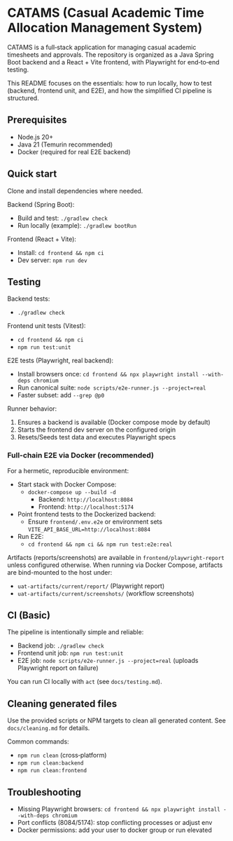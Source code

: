 # CATAMS (Casual Academic Time Allocation Management System)

CATAMS is a full‑stack application for managing casual academic timesheets and approvals. The repository is organized as a Java Spring Boot backend and a React + Vite frontend, with Playwright for end‑to‑end testing.

This README focuses on the essentials: how to run locally, how to test (backend, frontend unit, and E2E), and how the simplified CI pipeline is structured.

## Prerequisites
- Node.js 20+
- Java 21 (Temurin recommended)
- Docker (required for real E2E backend)

## Quick start
Clone and install dependencies where needed.

Backend (Spring Boot):
- Build and test: `./gradlew check`
- Run locally (example): `./gradlew bootRun`

Frontend (React + Vite):
- Install: `cd frontend && npm ci`
- Dev server: `npm run dev`

## Testing

Backend tests:
- `./gradlew check`

Frontend unit tests (Vitest):
- `cd frontend && npm ci`
- `npm run test:unit`

E2E tests (Playwright, real backend):
- Install browsers once: `cd frontend && npx playwright install --with-deps chromium`
- Run canonical suite: `node scripts/e2e-runner.js --project=real`
- Faster subset: add `--grep @p0`

Runner behavior:
1) Ensures a backend is available (Docker compose mode by default)
2) Starts the frontend dev server on the configured origin
3) Resets/Seeds test data and executes Playwright specs

### Full-chain E2E via Docker (recommended)

For a hermetic, reproducible environment:

- Start stack with Docker Compose:
  - `docker-compose up --build -d`
    - Backend: `http://localhost:8084`
    - Frontend: `http://localhost:5174`
- Point frontend tests to the Dockerized backend:
  - Ensure `frontend/.env.e2e` or environment sets `VITE_API_BASE_URL=http://localhost:8084`
- Run E2E:
  - `cd frontend && npm ci && npm run test:e2e:real`

Artifacts (reports/screenshots) are available in `frontend/playwright-report` unless configured otherwise.
When running via Docker Compose, artifacts are bind-mounted to the host under:
- `uat-artifacts/current/report/` (Playwright report)
- `uat-artifacts/current/screenshots/` (workflow screenshots)

## CI (Basic)
The pipeline is intentionally simple and reliable:
- Backend job: `./gradlew check`
- Frontend unit job: `npm run test:unit`
- E2E job: `node scripts/e2e-runner.js --project=real` (uploads Playwright report on failure)

You can run CI locally with `act` (see `docs/testing.md`).

## Cleaning generated files
Use the provided scripts or NPM targets to clean all generated content. See `docs/cleaning.md` for details.

Common commands:
- `npm run clean` (cross‑platform)
- `npm run clean:backend`
- `npm run clean:frontend`

## Troubleshooting
- Missing Playwright browsers: `cd frontend && npx playwright install --with-deps chromium`
- Port conflicts (8084/5174): stop conflicting processes or adjust env
- Docker permissions: add your user to docker group or run elevated

